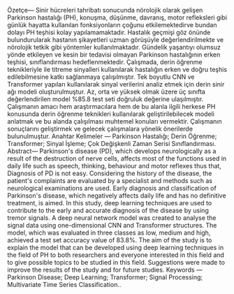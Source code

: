 Özetçe— Sinir hücreleri tahribatı sonucunda nörolojik olarak gelişen Parkinson hastalığı (PH), konuşma, düşünme, davranış, motor refleksleri gibi günlük hayatta kullanılan fonksiyonların çoğunu etkilemektedirve bundan dolayı PH teşhisi kolay yapılamamaktadır. Hastalık geçmişi göz önünde bulundurularak hastanın şikayetleri uzman görüşüyle değerlendirilmekte ve nörolojik tetkik gibi yöntemler kullanılmaktadır. Gündelik yaşantıyı olumsuz yönde etkileyen ve kesin bir tedavisi olmayan Parkinson hastalığının erken teşhisi, sınıflandırması hedeflenmektedir. Çalışmada, derin öğrenme teknikleriyle ile titreme sinyalleri kullanılarak hastalığın erken ve doğru teşhis edilebilmesine katkı sağlanmaya çalışılmıştır. Tek boyutlu CNN ve Transformer yapıları kullanılarak sinyal verilerini analiz etmek için derin sinir ağı modeli oluşturulmuştur. Az, orta ve yüksek olmak üzere üç sınıfta değerlendirilen model %85.8 test seti doğruluk değerine ulaşılmıştır. Çalışmanın amacı hem araştırmacılara hem de bu alanla ilgili herkese PH konusunda derin öğrenme teknikleri kullanılarak geliştirilebilecek modeli anlatmak ve bu alanda çalışılması muhtemel konuları vermektir. Çalışmanın sonuçlarını geliştirmek ve gelecek çalışmalara yönelik önerilerde bulunulmuştur.
Anahtar Kelimeler — Parkinson Hastalığı; Derin Öğrenme; Transformer; Sinyal İşleme; Çok Değişkenli Zaman Serisi Sınıflandırması.
Abstract— Parkinson's disease (PD), which develops neurologically as a result of the destruction of nerve cells, affects most of the functions used in daily life such as speech, thinking, behaviour and motor reflexes thus that, Diagnosis of PD is not easy. Considering the history of the disease, the patient's complaints are evaluated by a specialist and methods such as neurological examinations are used. Early diagnosis and classification of Parkinson's disease, which negatively affects daily life and has no definitive treatment, is aimed. In this study, deep learning techniques are used to contribute to the early and accurate diagnosis of the disease by using tremor signals. A deep neural network model was created to analyse the signal data using one-dimensional CNN and Transformer structures. The model, which was evaluated in three classes as low, medium and high, achieved a test set accuracy value of 83.8%. The aim of the study is to explain the model that can be developed using deep learning techniques in the field of PH to both researchers and everyone interested in this field and to give possible topics to be studied in this field. Suggestions were made to improve the results of the study and for future studies.
Keywords — Parkinson Disease; Deep Learning; Transformer; Signal Processing; Multivariate Time Series Classification..
